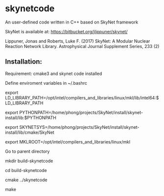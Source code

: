 # skynetcode
An user-defined code written in C++ based on SkyNet framework

SkyNet is available at: https://bitbucket.org/jlippuner/skynet/

Lippuner, Jonas and Roberts, Luke F. (2017) SkyNet: A Modular Nuclear Reaction Network Library. Astrophysical Journal Supplement Series, 233 (2)

## Installation:

Requirement: cmake3 and skynet code installed 

Define enviroment variables in ~/.bashrc

export LD_LIBRARY_PATH=/opt/intel/compilers_and_libraries/linux/mkl/lib/intel64:$LD_LIBRARY_PATH

export PYTHONPATH=/home/phong/projects/SkyNet/install/skynet-install/lib:$PYTHONPATH

export SKYNETSYS=/home/phong/projects/SkyNet/install/skynet-install/lib/cmake/SkyNet

export MKLROOT=/opt/intel/compilers_and_libraries/linux/mkl


Go to parent directory


mkdir build-skynetcode

cd build-skynetcode

cmake ../skynetcode

make
